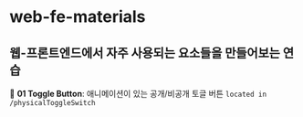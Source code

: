 # web-fe-materials

## 웹-프론트엔드에서 자주 사용되는 요소들을 만들어보는 연습

📔 __01 Toggle Button__: 애니메이션이 있는 공개/비공개 토글 버튼 `located in /physicalToggleSwitch`
